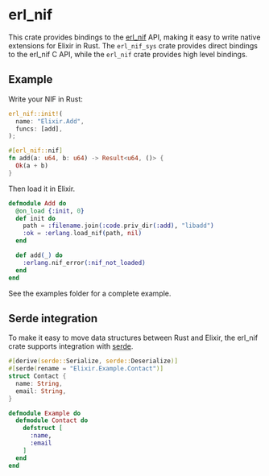# erl_nif

This crate provides bindings to the [erl_nif](https://erlang.org/doc/man/erl_nif.html) API, making it easy to write native extensions for Elixir in Rust. The `erl_nif_sys` crate provides direct bindings to the erl_nif C API, while the `erl_nif` crate provides high level bindings.

## Example

Write your NIF in Rust:

```rust
erl_nif::init!(
  name: "Elixir.Add",
  funcs: [add],
);

#[erl_nif::nif]
fn add(a: u64, b: u64) -> Result<u64, ()> {
  Ok(a + b)
}
```

Then load it in Elixir.

```elixir
defmodule Add do
  @on_load {:init, 0}
  def init do
    path = :filename.join(:code.priv_dir(:add), "libadd")
    :ok = :erlang.load_nif(path, nil)
  end

  def add(_) do
    :erlang.nif_error(:nif_not_loaded)
  end
end
```

See the examples folder for a complete example.

## Serde integration

To make it easy to move data structures between Rust and Elixir, the erl_nif crate supports integration with [serde](https://serde.rs).

```rust
#[derive(serde::Serialize, serde::Deserialize)]
#[serde(rename = "Elixir.Example.Contact")]
struct Contact {
  name: String,
  email: String,
}
```

```elixir
defmodule Example do
  defmodule Contact do
    defstruct [
      :name,
      :email
    ]
  end
end
```
